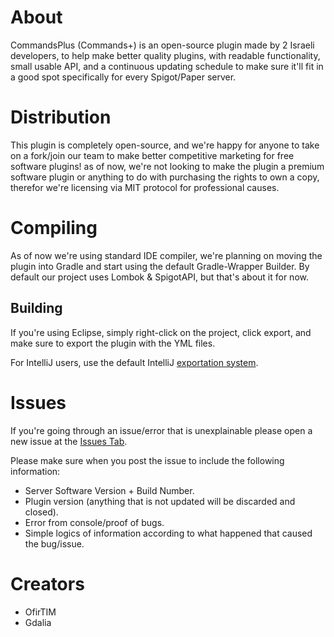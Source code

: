 # About
CommandsPlus (Commands+) is an open-source plugin made by 2 Israeli developers, to help make better quality plugins, with readable functionality, small usable API, and a continuous updating schedule to make sure it'll fit in a good spot specifically for every Spigot/Paper server.

# Distribution
This plugin is completely open-source, and we're happy for anyone to take on a fork/join our team to make better competitive marketing for free software plugins!
as of now, we're not looking to make the plugin a premium software plugin or anything to do with purchasing the rights to own a copy, therefor we're licensing via MIT protocol for professional causes.

# Compiling
As of now we're using standard IDE compiler, we're planning on moving the plugin into Gradle and start using the default Gradle-Wrapper Builder.
By default our project uses Lombok & SpigotAPI, but that's about it for now.

## Building
If you're using Eclipse, simply right-click on the project, click export, and make sure to export the plugin with the YML files.

For IntelliJ users, use the default IntelliJ [exportation system](https://www.jetbrains.com/help/idea/import-project-or-module-wizard.html). 

# Issues
If you're going through an issue/error that is unexplainable please open a new issue at the [Issues Tab](https://github.com/ofirtim/CommandsPlus/issues).

Please make sure when you post the issue to include the following information:
- Server Software Version + Build Number.
- Plugin version (anything that is not updated will be discarded and closed).
- Error from console/proof of bugs.
- Simple logics of information according to what happened that caused the bug/issue.

# Creators
- OfirTIM
- Gdalia
